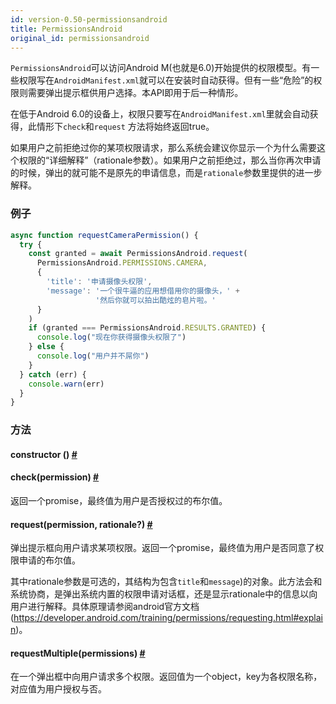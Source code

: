 ```yaml
---
id: version-0.50-permissionsandroid
title: PermissionsAndroid
original_id: permissionsandroid
---
```


`PermissionsAndroid`可以访问Android M(也就是6.0)开始提供的权限模型。有一些权限写在`AndroidManifest.xml`就可以在安装时自动获得。但有一些“危险”的权限则需要弹出提示框供用户选择。本API即用于后一种情形。

在低于Android 6.0的设备上，权限只要写在`AndroidManifest.xml`里就会自动获得，此情形下`check`和`request` 方法将始终返回true。

如果用户之前拒绝过你的某项权限请求，那么系统会建议你显示一个为什么需要这个权限的“详细解释”（rationale参数）。如果用户之前拒绝过，那么当你再次申请的时候，弹出的就可能不是原先的申请信息，而是`rationale`参数里提供的进一步解释。

### 例子

```js
async function requestCameraPermission() {
  try {
    const granted = await PermissionsAndroid.request(
      PermissionsAndroid.PERMISSIONS.CAMERA,
      {
        'title': '申请摄像头权限',
        'message': '一个很牛逼的应用想借用你的摄像头，' +
                   '然后你就可以拍出酷炫的皂片啦。'
      }
    )
    if (granted === PermissionsAndroid.RESULTS.GRANTED) {
      console.log("现在你获得摄像头权限了")
    } else {
      console.log("用户并不屌你")
    }
  } catch (err) {
    console.warn(err)
  }
}
```
### 方法

<div class="props">
    <div class="prop">
        <h4 class="methodTitle">
        <a class="anchor" name="constructor"></a>constructor
        <span class="methodType">()</span>
        <a class="hash-link" href="permissionsandroid.html#constructor">#</a>
        </h4>
    </div>
    <div class="prop">
        <h4 class="methodTitle"><a class="anchor" name="check"></a>check<span
            class="methodType">(permission)</span>
            <a class="hash-link" href="permissionsandroid.html#check">#</a>
        </h4>
        <div><p>返回一个promise，最终值为用户是否授权过的布尔值。</p></div>
    </div>
    <div class="prop">
        <h4 class="methodTitle"><a class="anchor" name="request"></a>request<span
            class="methodType">(permission, rationale?)</span>
        <a class="hash-link" href="permissionsandroid.html#request">#</a>
        </h4>
        <div><p>弹出提示框向用户请求某项权限。返回一个promise，最终值为用户是否同意了权限申请的布尔值。</p>
            <p>其中rationale参数是可选的，其结构为包含<code>title</code>和<code>message</code>)的对象。此方法会和系统协商，是弹出系统内置的权限申请对话框，还是显示rationale中的信息以向用户进行解释。具体原理请参阅android官方文档
                (<a href="https://developer.android.com/training/permissions/requesting.html#explain">https://developer.android.com/training/permissions/requesting.html#explain</a>)。</p></div>
    </div>
    <div class="prop">
	    <h4 class="methodTitle"><a class="anchor" name="requestmultiple"></a>requestMultiple<span class="methodType">(permissions)</span> 
	    <a class="hash-link" href="#requestmultiple">#</a></h4>
	    <div><p>在一个弹出框中向用户请求多个权限。返回值为一个object，key为各权限名称，对应值为用户授权与否。</p></div>
	</div>
</div>